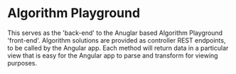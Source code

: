 # Algorithm Playground

This serves as the 'back-end' to the Anuglar based Algorithm Playground 'front-end'.  Algorithm solutions are provided as controller REST endpoints, to be called by the Angular app.
Each method will return data in a particular view that is easy for the Angular app to parse and transform for viewing purposes.
